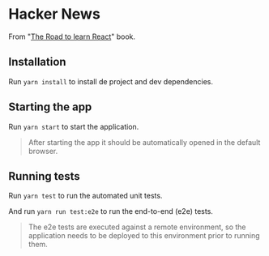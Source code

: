# Hacker News

From "[The Road to learn React](https://leanpub.com/the-road-to-learn-react)" book.

## Installation

Run `yarn install` to install de project and dev dependencies.

## Starting the app

Run `yarn start` to start the application.

> After starting the app it should be automatically opened in the default browser.

## Running tests

Run `yarn test` to run the automated unit tests.

And run `yarn run test:e2e` to run the end-to-end (e2e) tests.

> The e2e tests are executed against a remote environment, so the application needs to be deployed to this environment prior to running them.

